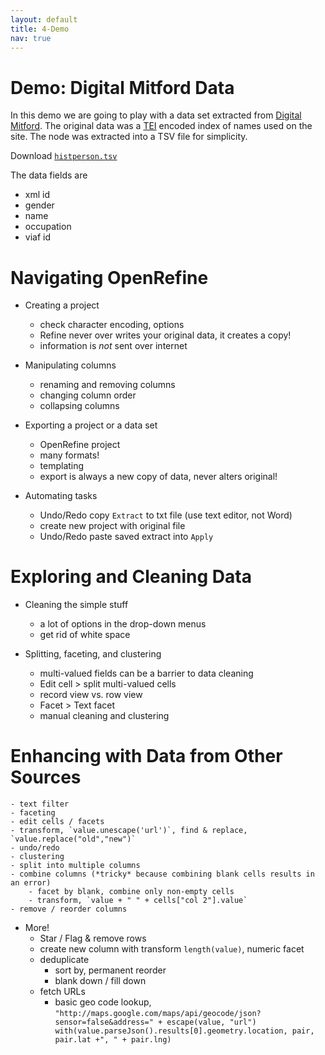 ```yaml
---
layout: default
title: 4-Demo
nav: true
---
```


# Demo: Digital Mitford Data

In this demo we are going to play with a data set extracted from [Digital Mitford](http://digitalmitford.org/). The original data was a [TEI](http://www.tei-c.org/index.xml) encoded index of names used on the site. The <listPerson sortKey="histPersons"> node was extracted into a TSV file for simplicity.

Download <a href="images/histPerson_data.tsv" target="_blank">`histperson.tsv`</a>

The data fields are
- xml id
- gender
- name
- occupation
- viaf id

# Navigating OpenRefine

- Creating a project
  - check character encoding, options
  - Refine never over writes your original data, it creates a copy!
  - information is *not* sent over internet

- Manipulating columns
  - renaming and removing columns
  - changing column order
  - collapsing columns

- Exporting a project or a data set
  - OpenRefine project
  - many formats!
  - templating
  - export is always a new copy of data, never alters original!

- Automating tasks
  - Undo/Redo copy `Extract` to txt file (use text editor, not Word)
  - create new project with original file
  - Undo/Redo paste saved extract into `Apply`

# Exploring and Cleaning Data

- Cleaning the simple stuff
  - a lot of options in the drop-down menus
  - get rid of white space

- Splitting, faceting, and clustering
  - multi-valued fields can be a barrier to data cleaning
  - Edit cell > split multi-valued cells
  - record view vs. row view
  - Facet > Text facet
  - manual cleaning and clustering

# Enhancing with Data from Other Sources





    - text filter
    - faceting
    - edit cells / facets
    - transform, `value.unescape('url')`, find & replace, `value.replace("old","new")`
    - undo/redo
    - clustering
	- split into multiple columns
    - combine columns (*tricky* because combining blank cells results in an error)
        - facet by blank, combine only non-empty cells
        - transform, `value + " " + cells["col 2"].value`
    - remove / reorder columns


- More!
	- Star / Flag & remove rows
	- create new column with transform `length(value)`, numeric facet
	- deduplicate
		- sort by, permanent reorder
		- blank down / fill down
    - fetch URLs
        - basic geo code lookup, `"http://maps.google.com/maps/api/geocode/json?sensor=false&address=" + escape(value, "url")
with(value.parseJson().results[0].geometry.location, pair, pair.lat +", " + pair.lng)`
